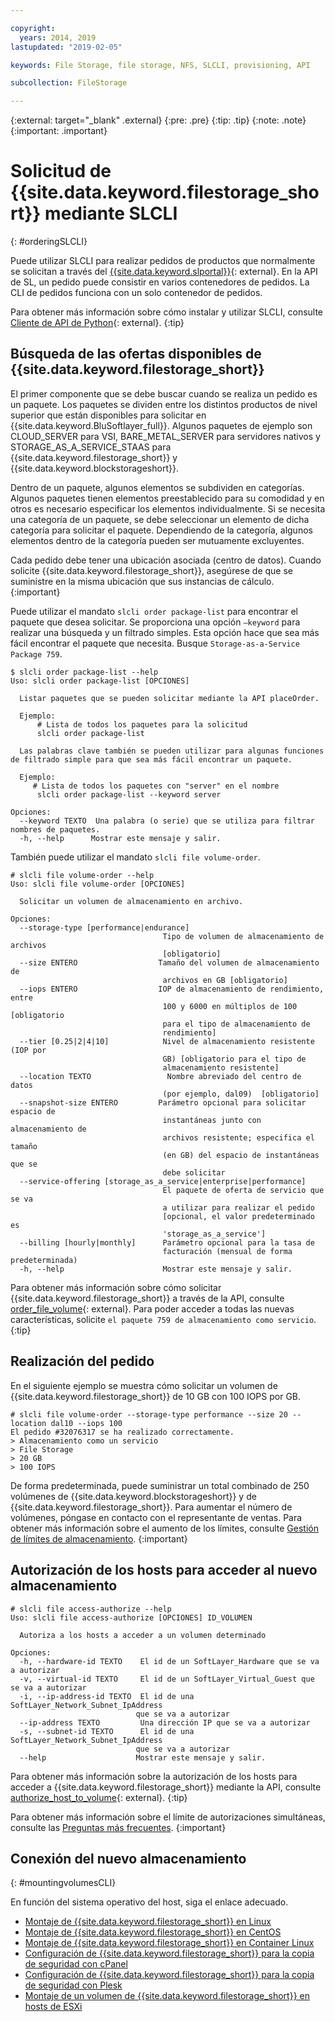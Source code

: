 ```yaml
---

copyright:
  years: 2014, 2019
lastupdated: "2019-02-05"

keywords: File Storage, file storage, NFS, SLCLI, provisioning, API

subcollection: FileStorage

---
```

{:external: target="_blank" .external}
{:pre: .pre}
{:tip: .tip}
{:note: .note}
{:important: .important}

# Solicitud de {{site.data.keyword.filestorage_short}} mediante SLCLI
{: #orderingSLCLI}

Puede utilizar SLCLI para realizar pedidos de productos que normalmente se solicitan a través del [{{site.data.keyword.slportal}}](https://control.softlayer.com/){: external}. En la API de SL, un pedido puede consistir en varios contenedores de pedidos. La CLI de pedidos funciona con un solo contenedor de pedidos.

Para obtener más información sobre cómo instalar y utilizar SLCLI, consulte [Cliente de API de Python](https://softlayer-python.readthedocs.io/en/latest/cli/){: external}.
{:tip}

## Búsqueda de las ofertas disponibles de {{site.data.keyword.filestorage_short}}

El primer componente que se debe buscar cuando se realiza un pedido es un paquete. Los paquetes se dividen entre los distintos productos de nivel superior que están disponibles para solicitar en {{site.data.keyword.BluSoftlayer_full}}. Algunos paquetes de ejemplo son CLOUD_SERVER para VSI, BARE_METAL_SERVER para servidores nativos y STORAGE_AS_A_SERVICE_STAAS para {{site.data.keyword.filestorage_short}} y {{site.data.keyword.blockstorageshort}}.

Dentro de un paquete, algunos elementos se subdividen en categorías. Algunos paquetes tienen elementos preestablecido para su comodidad y en otros es necesario especificar los elementos individualmente. Si se necesita una categoría de un paquete, se debe seleccionar un elemento de dicha categoría para solicitar el paquete. Dependiendo de la categoría, algunos elementos dentro de la categoría pueden ser mutuamente excluyentes.

Cada pedido debe tener una ubicación asociada (centro de datos). Cuando solicite {{site.data.keyword.filestorage_short}}, asegúrese de que se suministre en la misma ubicación que sus instancias de cálculo.
{:important}

Puede utilizar el mandato `slcli order package-list` para encontrar el paquete que desea solicitar. Se proporciona una opción `–keyword` para realizar una búsqueda y un filtrado simples. Esta opción hace que sea más fácil encontrar el paquete que necesita. Busque `Storage-as-a-Service Package 759`.

```
$ slcli order package-list --help
Uso: slcli order package-list [OPCIONES]

  Listar paquetes que se pueden solicitar mediante la API placeOrder.

  Ejemplo:
      # Lista de todos los paquetes para la solicitud
      slcli order package-list

  Las palabras clave también se pueden utilizar para algunas funciones de filtrado simple para que sea más fácil encontrar un paquete.

  Ejemplo:
     # Lista de todos los paquetes con "server" en el nombre
      slcli order package-list --keyword server

Opciones:
  --keyword TEXTO  Una palabra (o serie) que se utiliza para filtrar nombres de paquetes.
  -h, --help      Mostrar este mensaje y salir.
```

También puede utilizar el mandato `slcli file volume-order`.

```
# slcli file volume-order --help
Uso: slcli file volume-order [OPCIONES]

  Solicitar un volumen de almacenamiento en archivo.

Opciones:
  --storage-type [performance|endurance]
                                  Tipo de volumen de almacenamiento de archivos
                                  [obligatorio]
  --size ENTERO                  Tamaño del volumen de almacenamiento de
                                  archivos en GB [obligatorio]
  --iops ENTERO                  IOP de almacenamiento de rendimiento, entre
                                  100 y 6000 en múltiplos de 100 [obligatorio
                                  para el tipo de almacenamiento de
                                  rendimiento]
  --tier [0.25|2|4|10]            Nivel de almacenamiento resistente (IOP por
                                  GB) [obligatorio para el tipo de
                                  almacenamiento resistente]
  --location TEXTO                 Nombre abreviado del centro de datos
                                  (por ejemplo, dal09)  [obligatorio]
  --snapshot-size ENTERO         Parámetro opcional para solicitar espacio de
                                  instantáneas junto con almacenamiento de
                                  archivos resistente; especifica el tamaño
                                  (en GB) del espacio de instantáneas que se
                                  debe solicitar
  --service-offering [storage_as_a_service|enterprise|performance]
                                  El paquete de oferta de servicio que se va
                                  a utilizar para realizar el pedido
                                  [opcional, el valor predeterminado es
                                  'storage_as_a_service']
  --billing [hourly|monthly]      Parámetro opcional para la tasa de
                                  facturación (mensual de forma predeterminada)
  -h, --help                      Mostrar este mensaje y salir.
```

Para obtener más información sobre cómo solicitar {{site.data.keyword.filestorage_short}} a través de la API, consulte [order_file_volume](https://softlayer-python.readthedocs.io/en/latest/api/managers/file/#SoftLayer.managers.file.FileStorageManager.order_file_volume){: external}.
Para poder acceder a todas las nuevas características, solicite `el paquete 759 de almacenamiento como servicio`.
{:tip}


## Realización del pedido

En el siguiente ejemplo se muestra cómo solicitar un volumen de {{site.data.keyword.filestorage_short}} de 10 GB con 100 IOPS por GB.

```
# slcli file volume-order --storage-type performance --size 20 --location dal10 --iops 100
El pedido #32076317 se ha realizado correctamente.
> Almacenamiento como un servicio
> File Storage
> 20 GB
> 100 IOPS
```

De forma predeterminada, puede suministrar un total combinado de 250 volúmenes de {{site.data.keyword.blockstorageshort}} y de {{site.data.keyword.filestorage_short}}. Para aumentar el número de volúmenes, póngase en contacto con el representante de ventas. Para obtener más información sobre el aumento de los límites, consulte [Gestión de límites de almacenamiento](/docs/infrastructure/FileStorage?topic=FileStorage-managinglimits).
{:important}

## Autorización de los hosts para acceder al nuevo almacenamiento

```
# slcli file access-authorize --help
Uso: slcli file access-authorize [OPCIONES] ID_VOLUMEN

  Autoriza a los hosts a acceder a un volumen determinado

Opciones:
  -h, --hardware-id TEXTO    El id de un SoftLayer_Hardware que se va a autorizar
  -v, --virtual-id TEXTO     El id de un SoftLayer_Virtual_Guest que se va a autorizar
  -i, --ip-address-id TEXTO  El id de una SoftLayer_Network_Subnet_IpAddress
                            que se va a autorizar
  --ip-address TEXTO         Una dirección IP que se va a autorizar
  -s, --subnet-id TEXTO      El id de una SoftLayer_Network_Subnet_IpAddress
                            que se va a autorizar
  --help                    Mostrar este mensaje y salir.
```

Para obtener más información sobre la autorización de los hosts para acceder a {{site.data.keyword.filestorage_short}} mediante la API, consulte [authorize_host_to_volume](https://softlayer-python.readthedocs.io/en/latest/api/managers/file/#SoftLayer.managers.file.FileStorageManager.authorize_host_to_volume){: external}.
{:tip}

Para obtener más información sobre el límite de autorizaciones simultáneas, consulte las [Preguntas más frecuentes](/docs/infrastructure/FileStorage?topic=FileStorage-faqs).
{:important}

## Conexión del nuevo almacenamiento
{: #mountingvolumesCLI}

En función del sistema operativo del host, siga el enlace adecuado.
- [Montaje de {{site.data.keyword.filestorage_short}} en Linux](/docs/infrastructure/FileStorage?topic=FileStorage-mountingLinux)
- [Montaje de {{site.data.keyword.filestorage_short}} en CentOS](/docs/infrastructure/FileStorage?topic=FileStorage-mountingCentOS)
- [Montaje de {{site.data.keyword.filestorage_short}} en Container Linux](/docs/infrastructure/FileStorage?topic=FileStorage-mountingCoreOS)
- [Configuración de {{site.data.keyword.filestorage_short}} para la copia de seguridad con cPanel](/docs/infrastructure/FileStorage?topic=FileStorage-cPanelBackups)
- [Configuración de {{site.data.keyword.filestorage_short}} para la copia de seguridad con Plesk](/docs/infrastructure/FileStorage?topic=FileStorage-PleskBackup)
- [Montaje de un volumen de {{site.data.keyword.filestorage_short}} en hosts de ESXi](/docs/infrastructure/FileStorage?topic=FileStorage-architectureguide)
